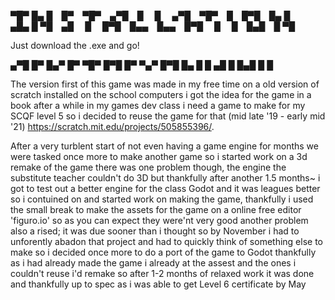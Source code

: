 
▀█▀ █▄ █ █▀ ▀█▀ ▄▀█ █   █   ▄▀█ ▀█▀ █ █▀█ █▄ █  
▄█▄ █ ▀█ ▄█  █  █▀█ █▄▄ █▄▄ █▀█  █  █ █▄█ █ ▀█  

Just download the .exe and go!

▄▀█ █▀  █▄▀   █▀ ▀█▀ █▀█ █▀  ▀▄▀
█▀█ █▄  █ █   ▄█  █  █▄█ █   █

The version first of this game was made in my free time on a old version of scratch installed on the school computers i got the idea for the game in a book after a while in my games dev class i need a game to make for my SCQF level 5 so i decided to reuse the game for that (mid late '19 - early mid '21) 
https://scratch.mit.edu/projects/505855396/.

After a very turblent start of not even having a game engine for months we were tasked once more to make another game so i started work on a 3d remake of the game there was one problem though, the engine the substitute teacher couldn't do 3D but thankfully after another 1.5 months~ i got to test out a better engine for the class Godot and it was leagues better so i contuined on and started work on making the game, thankfully i used the small break to make the assets for the game on a online free editor 'figuro.io' so as you can expect they were'nt very good another problem also a rised; it was due sooner than i thought so by November i had to unforently abadon that project and had to quickly think of something else to make so i decided once more to do a port of the game to Godot thankfully as i had already made the game i already at the assest and the ones i couldn't reuse i'd remake so after 1-2 months of relaxed work it was done and thankfully up to spec as i was able to get Level 6 certificate by May
